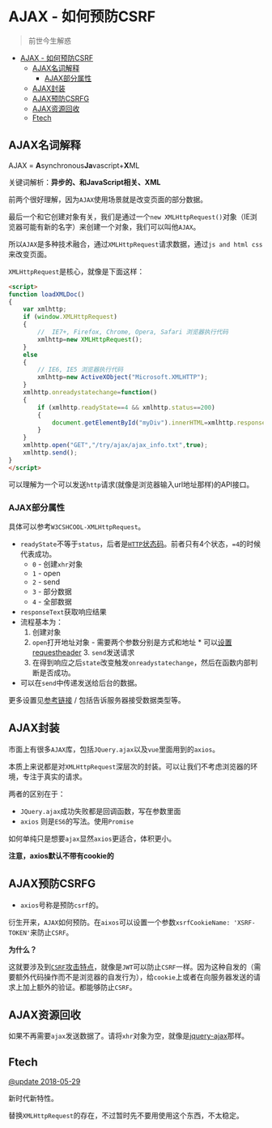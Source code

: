 # AJAX - 如何预防CSRF
> 前世今生解惑

<!-- TOC -->

- [AJAX - 如何预防CSRF](#ajax---如何预防csrf)
  - [AJAX名词解释](#ajax名词解释)
    - [AJAX部分属性](#ajax部分属性)
  - [AJAX封装](#ajax封装)
  - [AJAX预防CSRFG](#ajax预防csrfg)
  - [AJAX资源回收](#ajax资源回收)
  - [Ftech](#ftech)

<!-- /TOC -->

## AJAX名词解释

AJAX = **A**synchronous**Ja**vascript+**X**ML

关键词解析：**异步的、和JavaScript相关、XML**

前两个很好理解，因为`AJAX`使用场景就是改变页面的部分数据。

最后一个和它创建对象有关，我们是通过一个`new XMLHttpRequest()`对象（IE浏览器可能有新的名字）来创建一个对象，我们可以叫他`AJAX`。

所以`AJAX`是多种技术融合，通过`XMLHttpRequest`请求数据，通过`js and html css`来改变页面。

`XMLHttpRequest`是核心，就像是下面这样：

```html
<script>
function loadXMLDoc()
{
	var xmlhttp;
	if (window.XMLHttpRequest)
	{
		//  IE7+, Firefox, Chrome, Opera, Safari 浏览器执行代码
		xmlhttp=new XMLHttpRequest();
	}
	else
	{
		// IE6, IE5 浏览器执行代码
		xmlhttp=new ActiveXObject("Microsoft.XMLHTTP");
	}
	xmlhttp.onreadystatechange=function()
	{
		if (xmlhttp.readyState==4 && xmlhttp.status==200)
		{
			document.getElementById("myDiv").innerHTML=xmlhttp.responseText;
		}
	}
	xmlhttp.open("GET","/try/ajax/ajax_info.txt",true);
	xmlhttp.send();
}
</script>
```

可以理解为一个可以发送`http`请求(就像是浏览器输入url地址那样)的API接口。

### AJAX部分属性

具体可以参考`W3CSHCOOL-XMLHttpRequest`。

* `readyState`不等于`status`，后者是[`HTTP`状态码](https://github.com/JiangWeixian/JS-Tips/blob/master/docs/%E7%BD%91%E7%BB%9C%E5%9F%BA%E7%A1%80/HTTP-%E7%8A%B6%E6%80%81%E7%A0%81.md)。前者只有4个状态，`=4`的时候代表成功。
	* `0` - 创建`xhr`对象
	* `1` - open
	* `2` - send
	* `3` - 部分数据
	* `4` - 全部数据
* `responseText`获取响应结果
* 流程基本为：
    1. 创建对象
    2. `open`打开地址对象 - 需要两个参数分别是方式和地址
			  * 可以[设置requestheader](https://segmentfault.com/a/1190000004322487)
		3. `send`发送请求
    4. 在得到响应之后`state`改变触发`onreadystatechange`，然后在函数内部判断是否成功。
* 可以在`send`中传递发送给后台的数据。

更多设置见[参考链接](https://segmentfault.com/a/1190000004322487) / 包括告诉服务器接受数据类型等。

## AJAX封装

市面上有很多`AJAX`库，包括`JQuery.ajax`以及`vue`里面用到的`axios`。

本质上来说都是对`XMLHttpRequest`深层次的封装。可以让我们不考虑浏览器的环境，专注于真实的请求。

两者的区别在于：

* `JQuery.ajax`成功失败都是回调函数，写在参数里面
* `axios` 则是`ES6`的写法。使用`Promise`

如何单纯只是想要`ajax`显然`axios`更适合，体积更小。

**注意，axios默认不带有cookie的**

## AJAX预防CSRFG

* `axios`号称是预防`csrf`的。

衍生开来，`AJAX`如何预防。在`aixos`可以设置一个参数`xsrfCookieName: 'XSRF-TOKEN'`来防止`CSRF`。

**为什么？**

这就要涉及到[`CSRF`攻击特点](https://github.com/JiangWeixian/JS-Tips/blob/master/docs/%E7%BD%91%E7%BB%9C%E5%9F%BA%E7%A1%80/xss%2Bcsrf.md)，就像是`JWT`可以防止`CSRF`一样。因为这种自发的（需要额外代码操作而不是浏览器的自发行为），给`cookie`上或者在向服务器发送的请求上加上额外的验证。都能够防止`CSRF`。

## AJAX资源回收

如果不再需要`ajax`发送数据了。请将`xhr`对象为空，就像是[jquery-ajax](https://blog.csdn.net/sdfujichao/article/details/52119165)那样。

## Ftech

[@update 2018-05-29]()

新时代新特性。

替换`XMLHttpRequest`的存在，不过暂时先不要用使用这个东西，不太稳定。